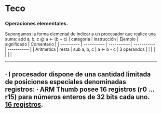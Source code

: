 # Teco
### Operaciones elementales. 
Supongamos la forma elemental de indicar a un procesador que realice una suma: 
add a, b, c  @ a <- (b + c)
| categoria  | instrucción | Ejemplo     | significado | Comentario  |
| ---------- | ----------- | ----------- | ----------- | ----------- |
| Aritmetica | resta       | sub a, b, c | a <- b - c  | 3 operandos |
|            |             |             |             |             |

---
· l procesador dispone de una cantidad limitada de posiciones especiales denominadas registros: 
· ARM Thumb posee 16 registros (r0 … r15) para números enteros de 32 bits cada uno. <u>16 registros</u>.
- 